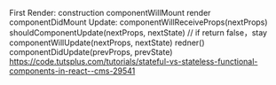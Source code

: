 First Render: 
  construction
  componentWillMount
  render
  componentDidMount
Update:
  componentWillReceiveProps(nextProps)
  shouldComponentUpdate(nextProps, nextState)	// if return false，stay
  componentWillUpdate(nextProps, nextState)
  redner()
  componentDidUpdate(prevProps, prevState)
https://code.tutsplus.com/tutorials/stateful-vs-stateless-functional-components-in-react--cms-29541
